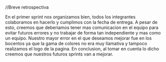 //Breve retrospectiva

En el primer sprint nos organizamos bien, todos los integrantes colaboramos en hacerlo y cumplimos con la fecha de entrega.
A pesar de esto, creemos que deberiamos tener mas comunicacion en el equipo para evitar futuros errores y no trabajar de forma tan independiente y mas como un equipo. Nuestro mayor error en el que deseamos mejorar fue en los bocentos ya que la gama de colores no era muy llamativa y tampoco realizamos el logo de la pagina.
En conclusion, al tomar en cuenta lo dicho creemos que nuestros futuros sprints van a mejorar.